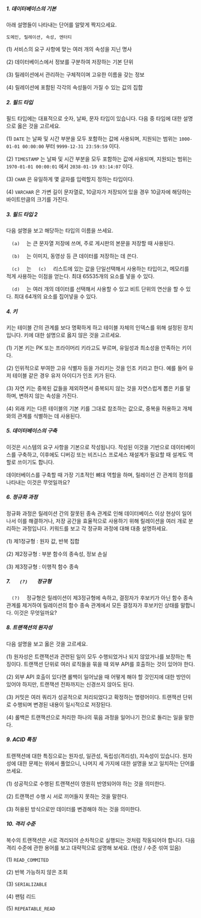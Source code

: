 ##### 1. 데이터베이스의 기본

아래 설명들이 나타내는 단어를 알맞게 짝지으세요.

`도메인, 릴레이션, 속성, 엔터티`

(1) 서비스의 요구 사항에 맞는 여러 개의 속성을 지닌 명사

(2) 데이터베이스에서 정보를 구분하여 저장하는 기본 단위

(3) 릴레이션에서 관리하는 구체적이며 고유한 이름을 갖는 정보

(4) 릴레이션에 포함된 각각의 속성들이 가질 수 있는 값의 집합

##### 2. 필드 타입

필드 타입에는 대표적으로 숫자, 날짜, 문자 타입이 있습니다. 다음 중 타임에 대한 설명으로 옳은 것을 고르세요.

(1) `DATE` 는 날짜 및 시간 부분을 모두 포함하는 값에 사용되며, 지원되는 범위는 `1000-01-01 00:00:00` 부터 `9999-12-31 23:59:59` 이다.

(2) `TIMESTAMP` 는 날짜 및 시간 부분을 모두 포함하는 값에 사용되며, 지원되는 범위는 `1970-01-01 00:00:01` 에서 `2038-01-19 03:14:07` 이다.

(3) `CHAR` 은 유일하게 몇 글자를 입력할지 정하는 타입이다.

(4) `VARCHAR` 은 가변 길이 문자열로, 10글자가 저장되어 있을 경우 10글자에 해당하는 바이트만큼의 크기를 가진다.

##### 3. 필드 타입 2

다음 설명을 보고 해당하는 타입의 이름을 쓰세요.

`   (a)   ` 는 큰 문자열 저장에 쓰며, 주로 게시판의 본문을 저장할 때 사용된다.

`   (b)   ` 는 이미지, 동영상 등 큰 데이터를 저장하는 데 쓴다.

`   (c)   ` 는 `   (c)   ` 리스트에 있는 값을 단일선택해서 사용하는 타입이고, 메모리를 적게 사용하는 이점을 얻는다. 최대 65535개의 요소를 넣을 수 있다.

`   (d)   ` 는 여러 개의 데이터를 선택해서 사용할 수 있고 비트 단위의 연산을 할 수 있다. 최대 64개의 요소를 집어넣을 수 있다.

##### 4. 키

키는 테이블 간의 관계를 보다 명확하게 하고 테이블 자체의 인덱스를 위해 설정된 장치입니다. 키에 대한 설명으로 옳지 않은 것을 고르세요.

(1) 기본 키는 PK 또는 프라이머리 키라고도 부르며, 유일성과 최소성을 만족하는 키이다.

(2) 인위적으로 부여한 고유 식별자 등을 가리키는 것을 인조 키라고 한다. 예를 들어 유저 테이블 같은 경우 유저 아이디가 인조 키가 된다.

(3) 자연 키는 중복된 값들을 제외하면서 중복되지 않는 것을 자연스럽게 뽑은 키를 말하며, 변하지 않는 속성을 가진다.

(4) 외래 키는 다른 테이블의 기본 키를 그대로 참조하는 값으로, 중복을 허용하고 개체와의 관계를 식별하는 데 사용된다.

##### 5. 데이터베이스의 구축

이것은 시스템의 요구 사항을 기본으로 작성됩니다. 작성된 이것을 기반으로 데이터베이스를 구축하고, 이후에도 디버깅 또는 비즈니스 프로세스 재설계가 필요할 때 설계도 역할로 쓰이기도 합니다.

데이터베이스를 구축할 때 가장 기초적인 뼈대 역할을 하며, 릴레이션 간 관계의 정의를 나타내는 이것은 무엇일까요? 

##### 6. 정규화 과정

정규화 과정은 릴레이션 간의 잘못된 종속 관계로 인해 데이터베이스 이상 현상이 일어나서 이를 해결하거나, 저장 공간을 효율적으로 사용하기 위해 릴레이션을 여러 개로 분리하는 과정입니다. 키워드를 보고 각 정규화 과정에 대해 대충 설명하세요.

(1) 제1정규형 : 원자 값, 반복 집합

(2) 제2정규형 : 부분 함수의 종속성, 정보 손실

(3) 제3정규형 : 이행적 함수 종속



##### 7. `    (?)    ` 정규형

`   (?)   ` 정규형은 릴레이션이 제3정규형에 속하고, 결정자가 후보키가 아닌 함수 종속 관계를 제거하여 릴레이션의 함수 종속 관계에서 모든 결정자가 후보키인 상태를 말합니다. 이것은 무엇일까요?



##### 8. 트랜잭션의 원자성

다음 설명을 보고 옳은 것을 고르세요.

(1) 원자성은 트랜잭션과 관련된 일이 모두 수행되었거나 되지 않았거나를 보장하는 특징이다. 트랜잭션 단위로 여러 로직들을 묶을 때 외부 API를 호출하는 것이 있어야 한다. 

(2) 외부 API 호출이 있다면 롤백이 일어났을 때 어떻게 해야 할 것인지에 대한 방안이 있어야 하지만, 트랜잭션 전파까지는 신경쓰지 않아도 된다.

(3) 커밋은 여러 쿼리가 성공적으로 처리되었다고 확정하는 명령어이다. 트랜잭션 단위로 수행되며 변경된 내용이 일시적으로 저장된다.

(4) 롤백은 트랜잭션으로 처리한 하나의 묶음 과정을 일어나기 전으로 돌리는 일을 말한다. 



##### 9. ACID 특징

트랜잭션에 대한 특징으로는 원자성, 일관성, 독립성(격리성), 지속성이 있습니다. 원자성에 대한 문제는 위에서 풀었으니, 나머지 세 가지에 대한 설명을 보고 일치하는 단어를 쓰세요.

(1) 성공적으로 수행된 트랜잭션이 영원히 반영되어야 하는 것을 의미한다.

(2) 트랜잭션 수행 시 서로 끼어들지 못하는 것을 말한다.

(3) 허용된 방식으로만 데이터를 변경해야 하는 것을 의미한다.



##### 10. 격리 수준

복수의 트랜잭션은 서로 격리되어 순차적으로 실행되는 것처럼 작동되어야 합니다. 다음 격리 수준에 관한 용어를 보고 대략적으로 설명해 보세요. (현상 / 수준 섞여 있음)

(1) `READ_COMMITED`

(2) 반복 가능하지 않은 조회

(3) `SERIALIZABLE`

(4) 팬텀 리드

(5) `REPEATABLE_READ`


